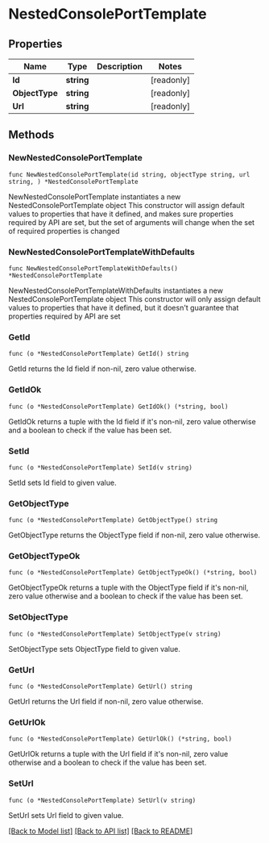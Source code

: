 # NestedConsolePortTemplate

## Properties

Name | Type | Description | Notes
------------ | ------------- | ------------- | -------------
**Id** | **string** |  | [readonly] 
**ObjectType** | **string** |  | [readonly] 
**Url** | **string** |  | [readonly] 

## Methods

### NewNestedConsolePortTemplate

`func NewNestedConsolePortTemplate(id string, objectType string, url string, ) *NestedConsolePortTemplate`

NewNestedConsolePortTemplate instantiates a new NestedConsolePortTemplate object
This constructor will assign default values to properties that have it defined,
and makes sure properties required by API are set, but the set of arguments
will change when the set of required properties is changed

### NewNestedConsolePortTemplateWithDefaults

`func NewNestedConsolePortTemplateWithDefaults() *NestedConsolePortTemplate`

NewNestedConsolePortTemplateWithDefaults instantiates a new NestedConsolePortTemplate object
This constructor will only assign default values to properties that have it defined,
but it doesn't guarantee that properties required by API are set

### GetId

`func (o *NestedConsolePortTemplate) GetId() string`

GetId returns the Id field if non-nil, zero value otherwise.

### GetIdOk

`func (o *NestedConsolePortTemplate) GetIdOk() (*string, bool)`

GetIdOk returns a tuple with the Id field if it's non-nil, zero value otherwise
and a boolean to check if the value has been set.

### SetId

`func (o *NestedConsolePortTemplate) SetId(v string)`

SetId sets Id field to given value.


### GetObjectType

`func (o *NestedConsolePortTemplate) GetObjectType() string`

GetObjectType returns the ObjectType field if non-nil, zero value otherwise.

### GetObjectTypeOk

`func (o *NestedConsolePortTemplate) GetObjectTypeOk() (*string, bool)`

GetObjectTypeOk returns a tuple with the ObjectType field if it's non-nil, zero value otherwise
and a boolean to check if the value has been set.

### SetObjectType

`func (o *NestedConsolePortTemplate) SetObjectType(v string)`

SetObjectType sets ObjectType field to given value.


### GetUrl

`func (o *NestedConsolePortTemplate) GetUrl() string`

GetUrl returns the Url field if non-nil, zero value otherwise.

### GetUrlOk

`func (o *NestedConsolePortTemplate) GetUrlOk() (*string, bool)`

GetUrlOk returns a tuple with the Url field if it's non-nil, zero value otherwise
and a boolean to check if the value has been set.

### SetUrl

`func (o *NestedConsolePortTemplate) SetUrl(v string)`

SetUrl sets Url field to given value.



[[Back to Model list]](../README.md#documentation-for-models) [[Back to API list]](../README.md#documentation-for-api-endpoints) [[Back to README]](../README.md)


